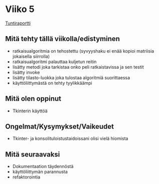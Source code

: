 # Viiko 5

[Tuntiraportti](https://github.com/EliasTHelsinginYliopisto/15PelinRatkaisija/blob/main/Dokumentaatio/Tuntiraportti.md)

## Mitä tehty tällä viikolla/edistyminen
* ratkaisualgoritmia on tehostettu (syvyyshaku ei enää kopioi matriisia jokaisella siirrolla)
* ratkaisualgoritmi palauttaa kuljetun reitin
* lisätty metodi joka tarkistaa onko peli ratkaistavissa ja sen testit
* lisätty invoke
* lisätty tilasto-luokka joka tulostaa algoritmiä suorittaessa
* käyttöliittymästä on tehty tyylikkäämpi

## Mitä olen oppinut
* Tkinterin käyttöä

## Ongelmat/Kysymykset/Vaikeudet
* Tkinter- ja konsolituloistustaidoissani olisi vielä hiomista


## Mitä seuraavaksi
* Dokumentaation täydennöstä
* käyttöliittymän parannusta
* refaktorointia

